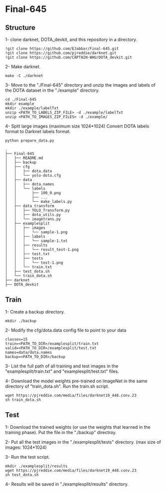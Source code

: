 # Final-645

## Structure

1- clone darknet, DOTA_devkit, and this repository in a directory.
  ```
  !git clone https://github.com/EJabbar/Final-645.git
  !git clone https://github.com/pjreddie/darknet.git
  !git clone https://github.com/CAPTAIN-WHU/DOTA_devkit.git
  
  ```
 2- Make darknet.
 
  ```
  make -C ./darknet
  
  ```
  3- Move to the "./Final-645" directory and unzip the images and labels of the DOTA dataset in the "./example" directory.
  
  ```
  cd ./Final-645
  mkdir example
  mkdir ./example/labelTxt
  unzip <PATH_TO_LABELS_ZIP_FILE> -d ./example/labelTxt
  unzip <PATH_TO_IMAGES_ZIP_FILES> -d ./example/
  
  ```
  
 4- Split large images (maximum size 1024*1024)
    Convert DOTA labels format to Darknet labels format.

  ```
  python prepare_data.py
  
  ```

  ```
.
├── Final-645
│   ├── README.md
│   ├── backup
│   ├── cfg
│   │   ├── dota.data
│   │   └── yolo-dota.cfg
│   ├── data
│   │   ├── dota.names
│   │   └── labels
│   │       ├── 100_0.png
│   │       ├── ...
│   │       └── make_labels.py
│   ├── data_transform
│   │   ├── YOLO_Transform.py
│   │   ├── dota_utils.py
│   │   └── imagetrans.py
│   ├── examplesplit
│   │   ├── images
│   │   │   └── sample-1.png
│   │   ├── labels
│   │   │   └── sample-1.txt
│   │   ├── results
│   │   │   └── result_test-1.png
│   │   ├── test.txt
│   │   ├── tests
│   │   │   └── test-1.png
│   │   └── train.txt
│   ├── test_dota.sh
│   └── train_dota.sh
├── darknet
├── DOTA_devkit

  ```

## Train

1- Create a backup directory.
  ```
  mkdir ./backup
  ```
2- Modify the cfg/dota.data config file to point to your data
  ```
  classes=15
  train=<PATH_TO_DIR>/examplesplit/train.txt
  valid=<PATH_TO_DIR>/examplesplit/test.txt
  names=data/dota.names
  backup=<PATH_TO_DIR>/backup
  
  ```
3- List the full path of all training and test images in the "examplesplit/train.txt" and "examplesplit/test.txt" files. 

4- Download the model weights pre-trained on ImageNet in the same directory of "train_dota.sh".
   Run the train.sh script.

  ```
  wget https://pjreddie.com/media/files/darknet19_448.conv.23
  sh train_dota.sh 
  
  ```
  
 
## Test

1- Download the trained weights (or use the weights that learned in the training phase). Put the file in the "./backup" directroy.

2- Put all the test images in the "./examplesplit/tests" directory. (max size of images: 1024*1024)

3- Run the test script.


  ```
  mkdir ./examplesplit/results
  wget https://pjreddie.com/media/files/darknet19_448.conv.23
  sh test_dota.sh
  
  ```
4- Results will be saved in "./examplesplit/results" directory.
